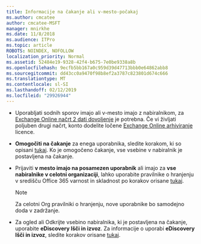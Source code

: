 ```yaml
---
title: Informacije na čakanje ali v-mesto-počakaj
ms.author: cmcatee
author: cmcatee-MSFT
manager: mnirkhe
ms.date: 11/8/2018
ms.audience: ITPro
ms.topic: article
ROBOTS: NOINDEX, NOFOLLOW
localization_priority: Normal
ms.assetid: 52484e19-9328-42f4-b675-7e0be9338a8b
ms.openlocfilehash: 9ecfb5bb167a0c959d39d47713bbb0e64862abb8
ms.sourcegitcommit: dd43cc0a9470f98b8ef2a3787c823801d674c666
ms.translationtype: MT
ms.contentlocale: sl-SI
ms.lasthandoff: 02/12/2019
ms.locfileid: "29926944"
---
```

- Uporabljati sodnih sporov imajo ali v-mesto imajo z nabiralnikom, za [Exchange Online načrt 2 dati dovoljenje](https://docs.microsoft.com/office365/servicedescriptions/office-365-platform-service-description/office-365-plan-options) je potrebna. Če vi življati poljuben drugi načrt, konto dodelite ločene [Exchange Online arhiviranje](https://docs.microsoft.com/office365/servicedescriptions/exchange-online-archiving-service-description/exchange-online-archiving-service-description) licence. 
    
- **Omogočiti na čakanje** za enega uporabnika, sledite korakom, ki so opisani [tukaj](https://docs.microsoft.com/office365/SecurityCompliance/place-a-mailbox-on-litigation-hold). Ko je omogočeno čakanje, vse vsebine v nabiralnik je postavljena na čakanje.
    
- Prijaviti **v mesto imajo na posamezen uporabnik** ali imajo za **vse nabiralnike v celotni organizaciji**, lahko uporabite pravilnike o hranjenju v središču Office 365 varnost in skladnost po korakov orisane [tukaj](https://docs.microsoft.com/Office365/securitycompliance/retention-policies ).
    
    > [!NOTE]
    > Za celotni Org pravilniki o hranjenju, nove uporabnike bo samodejno doda v zadržanje. 
  
- Za ogled ali Odkrijte vsebino nabiralnika, ki je postavljena na čakanje, uporabite **eDiscovery Išči in izvoz**. Za informacije o uporabi **eDiscovery Išči in izvoz**, sledite korakov orisane [tukaj](https://docs.microsoft.com/office365/securitycompliance/export-search-results).
    

